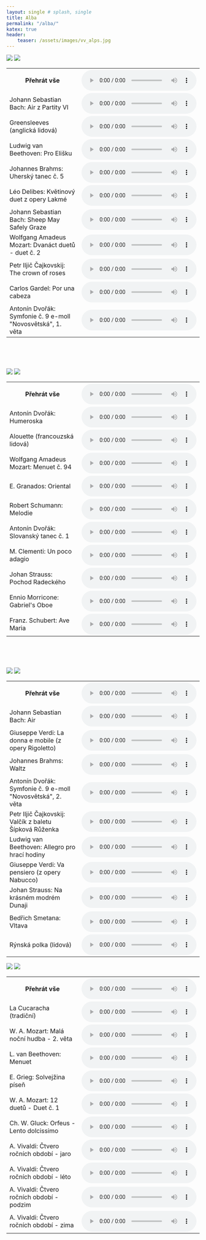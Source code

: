 ```yaml
---
layout: single # splash, single
title: Alba
permalink: "/alba/"
katex: true
header:
    teaser: /assets/images/vv_alps.jpg
---
```





<!--    prvni album     -->



<p class = "pSong">
<img class="imgCover" src="alba/9+1/obalka/predni.jpg">

<img class="imgCover" src="alba/9+1/obalka/zadni.jpg">

<table>
<tr>
	<th>
	Přehrát vše
	</th>
	<th>
	<audio controls>
		<source src="alba/9+1/album.mp3" type="audio/mpeg">
	</audio>
	</th>
</tr>

<tr>
	<td class = "tdSongName">
	Johann Sebastian Bach: Air z Partity VI
	</td>
	<td>
	<audio controls>
		<source src="alba/9+1/01_air.mp3" type="audio/mpeg">
	</audio>
	</td>
</tr>

<tr>
	<td class = "tdSongName">
	Greensleeves (anglická lidová)
	</td>
	<td>
	<audio controls>
		<source src="alba/9+1/02_greensleeves.mp3" type="audio/mpeg">
	</audio>
	</td>
</tr>

<tr>
	<td class = "tdSongName">
	Ludwig van Beethoven: Pro Elišku
	</td>
	<td>
	<audio controls>
	<source src="alba/9+1/03_pro_elisku.mp3" type="audio/mpeg">
	</audio>
	</td>
</tr>

<tr>
	<td class = "tdSongName">
	Johannes Brahms: Uherský tanec č. 5
	</td>
	<td>
	<audio controls>
	<source src="alba/9+1/04_uhersky_tanec.mp3" type="audio/mpeg">
	</audio>
	</td>
</tr>

<tr>
	<td class = "tdSongName">
	Léo Delibes: Květinový duet z opery Lakmé
	</td>
	<td>
	<audio controls>
	<source src="alba/9+1/05_kvetinovy_duet.mp3" type="audio/mpeg">
	</audio>
	</td>
</tr>

<tr>
	<td class = "tdSongName">
	Johann Sebastian Bach: Sheep May Safely Graze
	</td>
	<td>
	<audio controls>
	<source src="alba/9+1/06_sheep_may_safely_graze.mp3" type="audio/mpeg">
	</audio>
	</td>
</tr>

<tr>
	<td class = "tdSongName">
	Wolfgang Amadeus Mozart: Dvanáct duetů - duet č. 2
	</td>
	<td>
	<audio controls>
	<source src="alba/9+1/07_duet_cislo_2.mp3" type="audio/mpeg">
	</audio>
	</td>
</tr>

<tr>
	<td class = "tdSongName">
	Petr Iljič Čajkovskij: The crown of roses
	</td>
	<td>
	<audio controls>
	<source src="alba/9+1/08_crown_of_roses.mp3" type="audio/mpeg">
	</audio>
	</td>
</tr>

<tr>
	<td class = "tdSongName">
	Carlos Gardel: Por una cabeza
	</td>
	<td>
	<audio controls>
	<source src="alba/9+1/09_por_una_cabeza.mp3" type="audio/mpeg">
	</audio>
	</td>
</tr>

<tr>
	<td class = "tdSongName">
	Antonín Dvořák: Symfonie č. 9 e-moll "Novosvětská", 1. věta
	</td>
	<td>
	<audio controls>
	<source src="alba/9+1/10_novosvetska.mp3" type="audio/mpeg">
	</audio>
	</td>
</tr>

</table>
</p>
<br><br><br>































<!--    druhe album     -->


<p class = "pSong">
<img class="imgCover" src="alba/8+2/obalka/predni.png">

<img class="imgCover" src="alba/8+2/obalka/zadni.png">

<table>
<tr>
	<th>
	Přehrát vše
	</th>
	<th>
	<audio controls>
		<source src="alba/8+2/album.mp3" type="audio/mpeg">
	</audio>
	</th>
</tr>

<tr>
	<td class = "tdSongName">
	Antonín Dvořák: Humeroska
	</td>
	<td>
	<audio controls>
		<source src="alba/8+2/01_humoreska.mp3" type="audio/mpeg">
	</audio>
	</td>
</tr>

<tr>
	<td class = "tdSongName">
	Alouette (francouzská lidová)
	</td>
	<td>
	<audio controls>
		<source src="alba/8+2/02_alouette.mp3" type="audio/mpeg">
	</audio>
	</td>
</tr>

<tr>
	<td class = "tdSongName">
	Wolfgang Amadeus Mozart: Menuet č. 94
	</td>
	<td>
	<audio controls>
	<source src="alba/8+2/03_menuet_cislo_94.mp3" type="audio/mpeg">
	</audio>
	</td>
</tr>

<tr>
	<td class = "tdSongName">
	E. Granados: Oriental
	</td>
	<td>
	<audio controls>
	<source src="alba/8+2/04_oriental.mp3" type="audio/mpeg">
	</audio>
	</td>
</tr>

<tr>
	<td class = "tdSongName">
	Robert Schumann: Melodie
	</td>
	<td>
	<audio controls>
	<source src="alba/8+2/05_melodie.mp3" type="audio/mpeg">
	</audio>
	</td>
</tr>

<tr>
	<td class = "tdSongName">
	Antonín Dvořák: Slovanský tanec č. 1
	</td>
	<td>
	<audio controls>
	<source src="alba/8+2/06_slovansky_tanec_cislo_1.mp3" type="audio/mpeg">
	</audio>
	</td>
</tr>

<tr>
	<td class = "tdSongName">
	M. Clementi: Un poco adagio
	</td>
	<td>
	<audio controls>
	<source src="alba/8+2/07_un_poco_adagio.mp3" type="audio/mpeg">
	</audio>
	</td>
</tr>

<tr>
	<td class = "tdSongName">
	Johan Strauss: Pochod Radeckého
	</td>
	<td>
	<audio controls>
	<source src="alba/8+2/08_pochod_radeckeho.mp3" type="audio/mpeg">
	</audio>
	</td>
</tr>

<tr>
	<td class = "tdSongName">
	Ennio Morricone: Gabriel's Oboe
	</td>
	<td>
	<audio controls>
	<source src="alba/8+2/09_gabriel's_oboe.mp3" type="audio/mpeg">
	</audio>
	</td>
</tr>

<tr>
	<td class = "tdSongName">
	Franz. Schubert: Ave Maria
	</td>
	<td>
	<audio controls>
	<source src="alba/8+2/10_ave_maria.mp3" type="audio/mpeg">
	</audio>
	</td>
</tr>

</table>
</p>
<br><br><br>
























<!--    treti album     -->


<p class = "pSong">
<img class="imgCover" src="alba/7+3/obalka/predni.png">

<img class="imgCover" src="alba/7+3/obalka/zadni.png">

<table>
<tr>
	<th>
	Přehrát vše
	</th>
	<th>
	<audio controls>
		<source src="alba/7+3/album.mp3" type="audio/mpeg">
	</audio>
	</th>
</tr>

<tr>
	<td class = "tdSongName">
	Johann Sebastian Bach: Air
	</td>
	<td>
	<audio controls>
		<source src="alba/7+3/01_air.mp3" type="audio/mpeg">
	</audio>
	</td>
</tr>

<tr>
	<td class = "tdSongName">
	Giuseppe Verdi: La donna e mobile (z opery Rigoletto)
	</td>
	<td>
	<audio controls>
		<source src="alba/7+3/02_rigoletto.mp3" type="audio/mpeg">
	</audio>
	</td>
</tr>

<tr>
	<td class = "tdSongName">
	Johannes Brahms: Waltz
	</td>
	<td>
	<audio controls>
	<source src="alba/7+3/03_waltz.mp3" type="audio/mpeg">
	</audio>
	</td>
</tr>

<tr>
	<td class = "tdSongName">
	Antonín Dvořák: Symfonie č. 9 e-moll "Novosvětská", 2. věta
	</td>
	<td>
	<audio controls>
	<source src="alba/7+3/04_largo.mp3" type="audio/mpeg">
	</audio>
	</td>
</tr>

<tr>
	<td class = "tdSongName">
	Petr Iljič Čajkovskij: Valčík z baletu Šípková Růženka
	</td>
	<td>
	<audio controls>
	<source src="alba/7+3/05_sleeping_beauty.mp3" type="audio/mpeg">
	</audio>
	</td>
</tr>

<tr>
	<td class = "tdSongName">
	Ludwig van Beethoven: Allegro pro hrací hodiny
	</td>
	<td>
	<audio controls>
	<source src="alba/7+3/06_allegro_for_musical_clock.mp3" type="audio/mpeg">
	</audio>
	</td>
</tr>

<tr>
	<td class = "tdSongName">
	Giuseppe Verdi: Va pensiero (z opery Nabucco)
	</td>
	<td>
	<audio controls>
	<source src="alba/7+3/07_va_pensiero.mp3" type="audio/mpeg">
	</audio>
	</td>
</tr>

<tr>
	<td class = "tdSongName">
	Johan Strauss: Na krásném modrém Dunaji
	</td>
	<td>
	<audio controls>
	<source src="alba/7+3/08_na_krasnem_modrem_dunaji.mp3" type="audio/mpeg">
	</audio>
	</td>
</tr>

<tr>
	<td class = "tdSongName">
	Bedřich Smetana: Vltava
	</td>
	<td>
	<audio controls>
	<source src="alba/7+3/09_vltava.mp3" type="audio/mpeg">
	</audio>
	</td>
</tr>

<tr>
	<td class = "tdSongName">
	Rýnská polka (lidová)
	</td>
	<td>
	<audio controls>
	<source src="alba/7+3/10_rynska_polka.mp3" type="audio/mpeg">
	</audio>
	</td>
</tr>

</table>
</p>




































<!--    treti album     -->


<p class = "pSong">
<img class="imgCover" src="alba/6+4/predni.jpg">

<img class="imgCover" src="alba/6+4/zadni.jpg">

<table>
<tr>
	<th>
	Přehrát vše
	</th>
	<th>
	<audio controls>
		<source src="alba/6+4/album.mp3" type="audio/mpeg">
	</audio>
	</th>
</tr>

<tr>
	<td class = "tdSongName">
	La Cucaracha (tradiční)
	</td>
	<td>
	<audio controls>
		<source src="alba/6+4/01_la cucaracha.mp3" type="audio/mpeg">
	</audio>
	</td>
</tr>

<tr>
	<td class = "tdSongName">
	W. A. Mozart: Malá noční hudba - 2. věta
	</td>
	<td>
	<audio controls>
		<source src="alba/6+4/02_mala nocni hudba.mp3" type="audio/mpeg">
	</audio>
	</td>
</tr>

<tr>
	<td class = "tdSongName">
	L. van Beethoven: Menuet
	</td>
	<td>
	<audio controls>
	<source src="alba/6+4/03_menuet.mp3" type="audio/mpeg">
	</audio>
	</td>
</tr>

<tr>
	<td class = "tdSongName">
	E. Grieg: Solvejžina píseň
	</td>
	<td>
	<audio controls>
	<source src="alba/6+4/04_solveizina pisen.mp3" type="audio/mpeg">
	</audio>
	</td>
</tr>

<tr>
	<td class = "tdSongName">
	W. A. Mozart: 12 duetů - Duet č. 1
	</td>
	<td>
	<audio controls>
	<source src="alba/6+4/05_duet.mp3" type="audio/mpeg">
	</audio>
	</td>
</tr>

<tr>
	<td class = "tdSongName">
	Ch. W. Gluck: Orfeus - Lento dolcissimo
	</td>
	<td>
	<audio controls>
	<source src="alba/6+4/06_orfeus.mp3" type="audio/mpeg">
	</audio>
	</td>
</tr>

<tr>
	<td class = "tdSongName">
	A. Vivaldi: Čtvero ročních období - jaro
	</td>
	<td>
	<audio controls>
	<source src="alba/6+4/07_jaro.mp3" type="audio/mpeg">
	</audio>
	</td>
</tr>

<tr>
	<td class = "tdSongName">
	A. Vivaldi: Čtvero ročních období - léto
	</td>
	<td>
	<audio controls>
	<source src="alba/6+4/08_leto.mp3" type="audio/mpeg">
	</audio>
	</td>
</tr>

<tr>
	<td class = "tdSongName">
	A. Vivaldi: Čtvero ročních období - podzim
	</td>
	<td>
	<audio controls>
	<source src="alba/6+4/09_podzim.mp3" type="audio/mpeg">
	</audio>
	</td>
</tr>

<tr>
	<td class = "tdSongName">
	A. Vivaldi: Čtvero ročních období - zima
	</td>
	<td>
	<audio controls>
	<source src="alba/6+4/10_zima.mp3" type="audio/mpeg">
	</audio>
	</td>
</tr>

</table>
</p>
<br><br><br>

